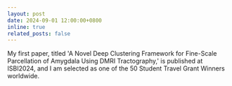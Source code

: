 ```yaml
---
layout: post
date: 2024-09-01 12:00:00+0800
inline: true
related_posts: false
---
```


My first paper, titled 'A Novel Deep Clustering Framework for Fine-Scale Parcellation of Amygdala Using DMRI Tractography,' is published at ISBI2024, and I am selected as one of the 50 Student Travel Grant Winners worldwide.